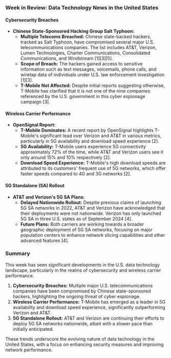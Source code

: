 ### Week in Review: Data Technology News in the United States

#### Cybersecurity Breaches

- **Chinese State-Sponsored Hacking Group Salt Typhoon:**
  - **Multiple Telecoms Breached:** Chinese state-backed hackers, tracked as Salt Typhoon, have compromised several major U.S. telecommunications companies. The list includes AT&T, Verizon, Lumen Technologies, Charter Communications, Consolidated Communications, and Windstream [1][3][5].
  - **Scope of Breach:** The hackers gained access to sensitive information such as text messages, voicemails, phone calls, and wiretap data of individuals under U.S. law enforcement investigation [1][3].
  - **T-Mobile Not Affected:** Despite initial reports suggesting otherwise, T-Mobile has clarified that it is not one of the nine companies referenced by the U.S. government in this cyber espionage campaign [3].

#### Wireless Carrier Performance

- **OpenSignal Report:**
  - **T-Mobile Dominates:** A recent report by OpenSignal highlights T-Mobile's significant lead over Verizon and AT&T in various metrics, particularly in 5G availability and download speed experience [2].
  - **5G Availability:** T-Mobile users experience 5G connectivity approximately 72% of the time, while AT&T and Verizon users see it only around 15% and 10% respectively [2].
  - **Download Speed Experience:** T-Mobile's high download speeds are attributed to its customers' frequent use of 5G networks, which offer faster speeds compared to 4G and 3G networks [2].

#### 5G Standalone (SA) Rollout

- **AT&T and Verizon's 5G SA Plans:**
  - **Delayed Nationwide Rollout:** Despite previous claims of launching 5G SA networks in 2022, AT&T and Verizon have acknowledged that their deployments were not nationwide. Verizon has only launched 5G SA in three U.S. states as of September 2024 [4].
  - **Future Plans:** Both carriers are working towards a broader geographic deployment of 5G SA networks, focusing on major population centers to enhance network slicing capabilities and other advanced features [4].

### Summary

This week has seen significant developments in the U.S. data technology landscape, particularly in the realms of cybersecurity and wireless carrier performance.

1. **Cybersecurity Breaches:** Multiple major U.S. telecommunications companies have been compromised by Chinese state-sponsored hackers, highlighting the ongoing threat of cyber espionage.
2. **Wireless Carrier Performance:** T-Mobile has emerged as a leader in 5G availability and download speed experience, significantly outperforming Verizon and AT&T.
3. **5G Standalone Rollout:** AT&T and Verizon are continuing their efforts to deploy 5G SA networks nationwide, albeit with a slower pace than initially anticipated.

These trends underscore the evolving nature of data technology in the United States, with a focus on enhancing security measures and improving network performance.